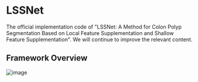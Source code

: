 # LSSNet
The official implementation code of "LSSNet: A Method for Colon Polyp Segmentation Based on Local Feature Supplementation and Shallow Feature Supplementation". 
We will continue to improve the relevant content.
## Framework Overview
![image](https://github.com/heyeying/LSSNet/blob/main/figs/LSSNet.PNG)

